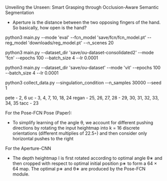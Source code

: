 Unveiling the Unseen: Smart Grasping through Occlusion-Aware Semantic Segmentation

- Aperture is the distance between the two opposing fingers of the hand. So basically, how open is the hand?

<!-- python3 main.py --mode 'eval' --fcn_model 'downloads/fcn_model.pt' --reg_model 'downloads/reg_model.pt' --n_scenes 5 -->
python3 main.py --mode 'eval' --fcn_model 'save/fcn/fcn_model.pt' --reg_model 'downloads/reg_model.pt' --n_scenes 20

python3 main.py --dataset_dir 'save/ou-dataset-consolidated2' --mode 'fcn' --epochs 100 --batch_size 4 --lr 0.0001

python3 main.py --dataset_dir 'save/ou-dataset' --mode 'vit' --epochs 100 --batch_size 4 --lr 0.0001

python3 collect_data.py --singulation_condition --n_samples 30000 --seed 1

pete - 2, 6
uc - 3, 4, 7, 10, 18, 24
regan - 25, 26, 27, 28 - 29, 30, 31, 32, 33, 34, 35
tacc - 23


For the Pose-FCN Pose (Paper):
- To simplify learning of the angle θ, we account for
different pushing directions by rotating the input heightmap into
k = 16 discrete orientations (different multiplies of 22.5◦) and
then consider only horizontal pushes to the right

For the Aperture-CNN
- The depth heightmap I is first rotated according to optimal angle θ∗ and then cropped with
respect to optimal initial position p∗ to form a 64 × 64 map. The
optimal p∗ and θ∗ are produced by the Pose-FCN module.